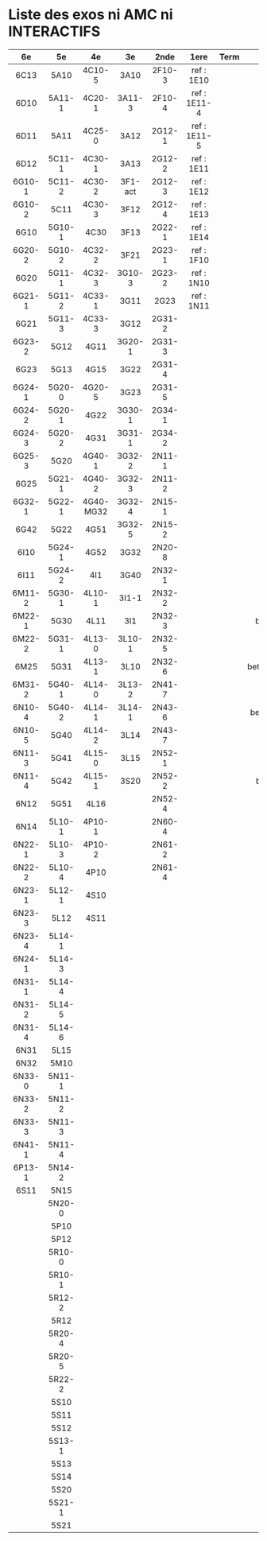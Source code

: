 # Liste des exos ni AMC ni INTERACTIFS

|6e|5e|4e|3e|2nde|1ere|Term|Reste|
|:-:|:-:|:-:|:-:|:-:|:-:|:-:|:-:|
|6C13|5A10|4C10-5|3A10|2F10-3|ref : 1E10||beta2F31|
|6D10|5A11-1|4C20-1|3A11-3|2F10-4|ref : 1E11-4||beta2N60-X1|
|6D11|5A11|4C25-0|3A12|2G12-1|ref : 1E11-5||beta2N60-X2|
|6D12|5C11-1|4C30-1|3A13|2G12-2|ref : 1E11||beta3F23|
|6G10-1|5C11-2|4C30-2|3F1-act|2G12-3|ref : 1E12||beta3G15|
|6G10-2|5C11|4C30-3|3F12|2G12-4|ref : 1E13||beta3G41|
|6G10|5G10-1|4C30|3F13|2G22-1|ref : 1E14||beta3s21|
|6G20-2|5G10-2|4C32-2|3F21|2G23-1|ref : 1F10||beta4C31|
|6G20|5G11-1|4C32-3|3G10-3|2G23-2|ref : 1N10||beta4G20-3|
|6G21-1|5G11-2|4C33-1|3G11|2G23|ref : 1N11||beta4G20-4|
|6G21|5G11-3|4C33-3|3G12|2G31-2|||beta6C33-1|
|6G23-2|5G12|4G11|3G20-1|2G31-3|||beta6test2|
|6G23|5G13|4G15|3G22|2G31-4|||beta6test2021|
|6G24-1|5G20-0|4G20-5|3G23|2G31-5|||betaAsymptotesObliques|
|6G24-2|5G20-1|4G22|3G30-1|2G34-1|||betaComplexes|
|6G24-3|5G20-2|4G31|3G31-1|2G34-2|||betaDivisionsDePolynomes|
|6G25-3|5G20|4G40-1|3G32-2|2N11-1|||betaEq1erDegreDansC|
|6G25|5G21-1|4G40-2|3G32-3|2N11-2|||betaEq2eDegAvecParam|
|6G32-1|5G22-1|4G40-MG32|3G32-4|2N15-1|||betaEqCarreDansC|
|6G42|5G22|4G51|3G32-5|2N15-2|||betaEquationsLog|
|6I10|5G24-1|4G52|3G32|2N20-8|||betaEqValAbs|
|6I11|5G24-2|4I1|3G40|2N32-1|||betaExo3d|
|6M11-2|5G30-1|4L10-1|3I1-1|2N32-2|||betaExoSimpleMatthieu|
|6M22-1|5G30|4L11|3I1|2N32-3|||betaModele10_simple_question-reponse|
|6M22-2|5G31-1|4L13-0|3L10-1|2N32-5|||betaModele11_parametrable|
|6M25|5G31|4L13-1|3L10|2N32-6|||betaModele20_plusieurs_types_de_questions|
|6M31-2|5G40-1|4L14-0|3L13-2|2N41-7|||betaModele21_parametrables|
|6N10-4|5G40-2|4L14-1|3L14-1|2N43-6|||betaModele30_constructions_géométriques|
|6N10-5|5G40|4L14-2|3L14|2N43-7|||betaModele31_parametrables|
|6N11-3|5G41|4L15-0|3L15|2N52-1|||betaModele40_tableau_proportionnalite|
|6N11-4|5G42|4L15-1|3S20|2N52-2|||betaModele41_tableau_signes_variations|
|6N12|5G51|4L16||2N52-4|||betaProbaAouB|
|6N14|5L10-1|4P10-1||2N60-4|||betaProbabilites|
|6N22-1|5L10-3|4P10-2||2N61-2|||betaPuissances|
|6N22-2|5L10-4|4P10||2N61-4|||betarotation3d|
|6N23-1|5L12-1|4S10|||||betaSpline|
|6N23-3|5L12|4S11|||||betaSys2x2CombLin|
|6N23-4|5L14-1||||||betaTracerParabole|
|6N24-1|5L14-3||||||betatrinome|
|6N31-1|5L14-4||||||moule_a_exo_mathalea|
|6N31-2|5L14-5||||||moule_a_exo_mathalea2d|
|6N31-4|5L14-6||||||c3C10-2|
|6N31|5L15||||||c3N10|
|6N32|5M10||||||c3N23|
|6N33-0|5N11-1||||||CM020|
|6N33-2|5N11-2||||||CM021|
|6N33-3|5N11-3||||||PEA11-1|
|6N41-1|5N11-4||||||PEA11|
|6P13-1|5N14-2||||||P003|
|6S11|5N15||||||P004|
||5N20-0||||||P005|
||5P10||||||P006|
||5P12||||||P007|
||5R10-0||||||P008|
||5R10-1||||||P009|
||5R12-2||||||P010|
||5R12||||||P011|
||5R20-4||||||P012|
||5R20-5||||||P013|
||5R22-2||||||P014|
||5S10|||||||
||5S11|||||||
||5S12|||||||
||5S13-1|||||||
||5S13|||||||
||5S14|||||||
||5S20|||||||
||5S21-1|||||||
||5S21|||||||
